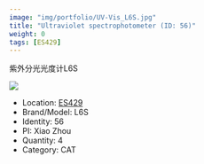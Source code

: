 ```yaml
---
image: "img/portfolio/UV-Vis_L6S.jpg"
title: "Ultraviolet spectrophotometer (ID: 56)"
weight: 0
tags: [ES429]
---
```


紫外分光光度计L6S

<!--more-->

![](../../img/portfolio/UV-Vis_L6S.jpg)

- Location: [ES429](../../tags/ES429)
- Brand/Model: L6S
- Identity: 56
- PI: Xiao Zhou
- Quantity: 4
- Category: CAT






